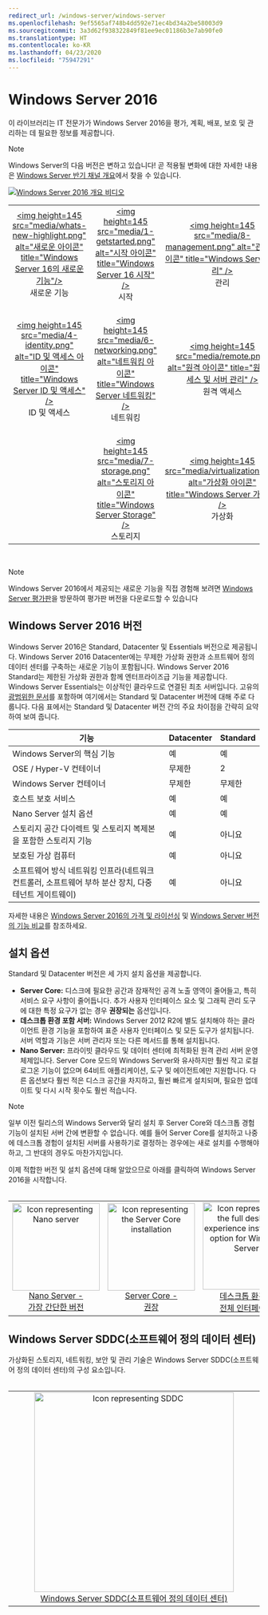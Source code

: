 ```yaml
---
redirect_url: /windows-server/windows-server
ms.openlocfilehash: 9ef5565af748b4dd592e71ec4bd34a2be58003d9
ms.sourcegitcommit: 3a3d62f938322849f81ee9ec01186b3e7ab90fe0
ms.translationtype: HT
ms.contentlocale: ko-KR
ms.lasthandoff: 04/23/2020
ms.locfileid: "75947291"
---
```

# <a name="windows-server-2016"></a>Windows Server 2016

이 라이브러리는 IT 전문가가 Windows Server 2016을 평가, 계획, 배포, 보호 및 관리하는 데 필요한 정보를 제공합니다.

> [!Note] 
> Windows Server의 다음 버전은 변하고 있습니다! 곧 적용될 변화에 대한 자세한 내용은 [Windows Server 반기 채널 개요](./get-started/semi-annual-channel-overview.md)에서 찾을 수 있습니다. 

[![Windows Server 2016 개요 비디오](media/front-page-video.png)](https://www.youtube-nocookie.com/embed/V8oF0JpDzaM)

<table border="0" width="100%" align='center'>
  <tr style="text-align:center;">
    <td align='center' style="width:25%; border:0;">
      <a href="/windows-server/get-started/what-s-new-in-windows-server-2016"> &lt;img height=145 src=&quot;media/whats-new-highlight.png&quot; alt=&quot;새로운 아이콘&quot; title=&quot;Windows Server 16의 새로운 기능&quot;/&gt;</a>
        <br/>새로운 기능
    </td>
    <td align='center' style="width:25%; border:0;">
      <a href="/windows-server/get-started/server-basics"> &lt;img height=145 src=&quot;media/1-getstarted.png&quot; alt=&quot;시작 아이콘&quot; title=&quot;Windows Server 16 시작&quot; /&gt;</a>
      <br/>시작 </td>
    <td align='center' style="width:25%; border:0;">
      <a href="/windows-server/administration/index"> &lt;img height=145 src=&quot;media/8-management.png&quot; alt=&quot;관리 아이콘&quot; title=&quot;Windows Server 관리&quot; /&gt;</a>
      <br/>관리 </td>
    <td align='center' style="width:25%; border:0;">
      <a href="/windows-server/failover-clustering/failover-clustering-overview"> &lt;img height=145 src=&quot;media/3-failover.png&quot; alt=&quot;장애 조치(failover) 클러스터링 아이콘&quot; title=&quot;Windows Server 장애 조치(failover) 클러스터링&quot; /&gt;</a>
      <br/>장애 조치(failover) 클러스터링 </td>
  </tr>
  <tr style="text-align:center;">
    <td align='center' style="width:25%; border:0;"><br/>
      <a href="/windows-server/identity/identity-and-access"> &lt;img height=145 src=&quot;media/4-identity.png&quot; alt=&quot;ID 및 액세스 아이콘&quot; title=&quot;Windows Server ID 및 액세스&quot; /&gt;</a>
      <br>ID 및 액세스 </td>
    <td align='center' style="width:25%; border:0;"><br/>
      <a href="/windows-server/networking/networking"> &lt;img height=145 src=&quot;media/6-networking.png&quot; alt=&quot;네트워킹 아이콘&quot; title=&quot;Windows Server 네트워킹&quot; /&gt; </a>
      <br/>네트워킹 </td>
    <td align='center' style="width:25%; border:0;"><br/>
      <a href="/windows-server/remote/index"> &lt;img height=145 src=&quot;media/remote.png&quot; alt=&quot;원격 아이콘&quot; title=&quot;원격 액세스 및 서버 관리&quot; /&gt; </a>
      <br/>원격 액세스 </td>
    <td align='center' style="width:25%; border:0;"><br/>
      <a href="/windows-server/security/security-and-assurance"> &lt;img height=145 src=&quot;media/5-security.png&quot; alt=&quot;보안 아이콘&quot; title=&quot;Windows Server 보안 및 보증&quot; /&gt; </a>
      <br/>보안 및 보증 </td>
  </tr>
  <tr style="text-align:center;">
    <td align='center' style="width:25%; border:0;">&nbsp;</td>
    <td align='center' style="width:25%; border:0;"><br>
      <a href="/windows-server/storage/storage"> &lt;img height=145 src=&quot;media/7-storage.png&quot; alt=&quot;스토리지 아이콘&quot; title=&quot;Windows Server Storage&quot; /&gt; </a>
      <br/>스토리지 </td>
   <td align='center' style="width:25%; border:0;"><br/>
      <a href="/windows-server/virtualization/virtualization"> &lt;img height=145 src=&quot;media/virtualization.png&quot; alt=&quot;가상화 아이콘&quot; title=&quot;Windows Server 가상화&quot; /&gt;</a>
      <br/>가상화 </td>
    <td align='center' style="width:25%; border:0;">[https://blogs.technet.microsoft.com/askperf/2008/11/18/disabling-unnecessary-services-a-word-to-the-wise/](&nbsp;) </td>
  </tr>
</table>

<br/>

> [!Note] 
> Windows Server 2016에서 제공되는 새로운 기능을 직접 경험해 보려면 [Windows Server 평가판](https://www.microsoft.com/evalcenter/evaluate-windows-server-2016)을 방문하여 평가판 버전을 다운로드할 수 있습니다 


## <a name="windows-server-2016-editions"></a>Windows Server 2016 버전

Windows Server 2016은 Standard, Datacenter 및 Essentials 버전으로 제공됩니다. Windows Server 2016 Datacenter에는 무제한 가상화 권한과 소프트웨어 정의 데이터 센터를 구축하는 새로운 기능이 포함됩니다. Windows Server 2016 Standard는 제한된 가상화 권한과 함께 엔터프라이즈급 기능을 제공합니다. Windows Server Essentials는 이상적인 클라우드로 연결된 최초 서버입니다. 고유의 [광범위한 문서](https://go.microsoft.com/fwlink/?LinkID=827171)를 포함하며 여기에서는 Standard 및 Datacenter 버전에 대해 주로 다룹니다. 다음 표에서는 Standard 및 Datacenter 버전 간의 주요 차이점을 간략히 요약하여 보여 줍니다.

|기능|Datacenter|Standard|  
|-------------------|----------|-----------------------|  
|Windows Server의 핵심 기능| 예| 예|
|OSE / Hyper-V 컨테이너|무제한|   2|
|Windows Server 컨테이너|무제한|   무제한|
|호스트 보호 서비스| 예| 예|
|Nano Server 설치 옵션| 예| 예|
|스토리지 공간 다이렉트 및 스토리지 복제본을 포함한 스토리지 기능| 예| 아니요|
|보호된 가상 컴퓨터| 예| 아니요|
|소프트웨어 방식 네트워킹 인프라(네트워크 컨트롤러, 소프트웨어 부하 분산 장치, 다중 테넌트 게이트웨이)| 예| 아니요|

자세한 내용은 [Windows Server 2016의 가격 및 라이선싱](https://www.microsoft.com/cloud-platform/windows-server-pricing) 및 [Windows Server 버전의 기능 비교](https://www.microsoft.com/cloud-platform/windows-server-comparison)를 참조하세요.

## <a name="installation-options"></a>설치 옵션

Standard 및 Datacenter 버전은 세 가지 설치 옵션을 제공합니다.

- **Server Core:** 디스크에 필요한 공간과 잠재적인 공격 노출 영역이 줄어들고, 특히 서비스 요구 사항이 줄어듭니다. 추가 사용자 인터페이스 요소 및 그래픽 관리 도구에 대한 특정 요구가 없는 경우 **권장되는** 옵션입니다.
- **데스크톱 환경 포함 서버:** Windows Server 2012 R2에 별도 설치해야 하는 클라이언트 환경 기능을 포함하여 표준 사용자 인터페이스 및 모든 도구가 설치됩니다. 서버 역할과 기능은 서버 관리자 또는 다른 메서드를 통해 설치됩니다.
- **Nano Server:** 프라이빗 클라우드 및 데이터 센터에 최적화된 원격 관리 서버 운영 체제입니다. Server Core 모드의 Windows Server와 유사하지만 훨씬 작고 로컬 로그온 기능이 없으며 64비트 애플리케이션, 도구 및 에이전트에만 지원합니다. 다른 옵션보다 훨씬 적은 디스크 공간을 차지하고, 훨씬 빠르게 설치되며, 필요한 업데이트 및 다시 시작 횟수도 훨씬 적습니다.

>[!Note]
> 일부 이전 릴리스의 Windows Server와 달리 설치 후 Server Core와 데스크톱 경험 기능이 설치된 서버 간에 변환할 수 없습니다. 예를 들어 Server Core를 설치하고 나중에 데스크톱 경험이 설치된 서버를 사용하기로 결정하는 경우에는 새로 설치를 수행해야 하고, 그 반대의 경우도 마찬가지입니다.


이제 적합한 버전 및 설치 옵션에 대해 알았으므로 아래를 클릭하여 Windows Server 2016을 시작합니다.
<br/>
<br/>

<table border="0" width="100%" align='center'>
  <tr style="text-align:center;">
    <td align='center' style="width:33%; border:0;">
      <a  href="/windows-server/get-started/getting-started-with-nano-server"> <img width="175" src="media/nano.png" alt="Icon representing Nano server" title="Nano Server - 가장 간단한 버전" /><br/>Nano Server - <br/>가장 간단한 버전</a>
    </td>
    <td align='center' style="width:33%; border:0;"><a href="/windows-server/get-started/getting-started-with-server-core"> <img width="175" src="media/servercore.png" alt="Icon representing the Server Core installation" title="Server Core - 권장" /><br/>Server Core - <br/>권장</a></td>
   <td align='center' style="width:33%; border:0;"><a href="/windows-server/get-started/getting-started-with-server-with-desktop-experience"><img width="175" src="media/desktop.png" alt="Icon representing the full desktop experience installation option for Windows Server" title="데스크톱 환경 - 전체 환경" /><br/>데스크톱 환경 - <br/>전체 인터페이스</a></td>
  </tr>
</table>

## <a name="windows-server-software-defined-datacenter-sddc"></a>Windows Server SDDC(소프트웨어 정의 데이터 센터)

가상화된 스토리지, 네트워킹, 보안 및 관리 기술은 Windows Server SDDC(소프트웨어 정의 데이터 센터)의 구성 요소입니다.
<br/>
<br/>

<table border="0" width="100%" align='center'>
  <tr style="text-align:center;">
    <td align='center' style="width:10%; border:0;"></td>
    <td align='center' style="width:50%; border:0;"><a href="/windows-server/sddc"><img width="400" src="media/sddc/WS16-heading.png" alt="Icon representing SDDC" title="Windows Server SDDC(소프트웨어 정의 데이터 센터)" /><br/>Windows Server SDDC(소프트웨어 정의 데이터 센터)</a></td>
    <td align='center' style="width:10%; border:0;"></td>
  </tr>
</table>
